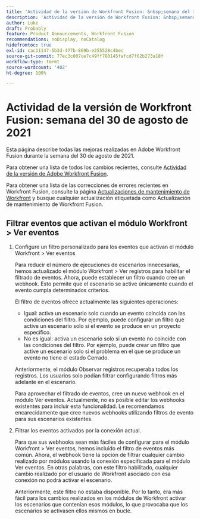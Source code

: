 ```yaml
---
title: 'Actividad de la versión de Workfront Fusion: &nbsp;semana del 30 de agosto de 2021'
description: 'Actividad de la versión de Workfront Fusion: &nbsp;semana del 30 de agosto de 2021'
author: Luke
draft: Probably
feature: Product Announcements, Workfront Fusion
recommendations: noDisplay, noCatalog
hidefromtoc: true
exl-id: cac11147-5b3d-477b-869b-e255528c4bec
source-git-commit: 77ec3c007ce7c49ff760145fafcd7f62b273a18f
workflow-type: tm+mt
source-wordcount: '402'
ht-degree: 100%

---
```


# Actividad de la versión de Workfront Fusion: semana del 30 de agosto de 2021

Esta página describe todas las mejoras realizadas en Adobe Workfront Fusion durante la semana del 30 de agosto de 2021.

Para obtener una lista de todos los cambios recientes, consulte [Actividad de la versión de Adobe Workfront Fusion](/help/workfront-fusion/fusion-product-releases/fusion-release-activity.md).

Para obtener una lista de las correcciones de errores recientes en Workfront Fusion, consulte la página [Actualizaciones de mantenimiento de Workfront](https://experienceleague.adobe.com/docs/workfront-known-issues/releases/current-updates.html?lang=es) y busque cualquier actualización etiquetada como Actualización de mantenimiento de Workfront Fusion.

## Filtrar eventos que activan el módulo Workfront > Ver eventos

1. Configure un filtro personalizado para los eventos que activan el módulo Workfront > Ver eventos

   Para reducir el número de ejecuciones de escenarios innecesarias, hemos actualizado el módulo Workfront > Ver registros para habilitar el filtrado de eventos. Ahora, puede establecer un filtro cuando cree un webhook. Esto permite que el escenario se active únicamente cuando el evento cumpla determinados criterios.

   El filtro de eventos ofrece actualmente las siguientes operaciones:

   * Igual: activa un escenario solo cuando un evento coincida con las condiciones del filtro. Por ejemplo, puede configurar un filtro que active un escenario solo si el evento se produce en un proyecto específico.
   * No es igual: activa un escenario solo si un evento no coincide con las condiciones del filtro. Por ejemplo, puede crear un filtro que active un escenario solo si el problema en el que se produce un evento no tiene el estado Cerrado.

   Anteriormente, el módulo Observar registros recuperaba todos los registros. Los usuarios solo podían filtrar configurando filtros más adelante en el escenario.

   Para aprovechar el filtrado de eventos, cree un nuevo webhook en el módulo Ver eventos. Actualmente, no es posible editar los webhooks existentes para incluir esta funcionalidad. Le recomendamos encarecidamente que cree nuevos webhooks utilizando filtros de evento para sus escenarios existentes.

1. Filtrar los eventos activados por la conexión actual.

   Para que sus webhooks sean más fáciles de configurar para el módulo Workfront > Ver eventos, hemos incluido el filtro de eventos más común. Ahora, el webhook tiene la opción de filtrar cualquier cambio realizado por módulos usando la conexión especificada para el módulo Ver eventos. En otras palabras, con este filtro habilitado, cualquier cambio realizado por el usuario de Workfront asociado con esa conexión no podrá activar el escenario.

   Anteriormente, este filtro no estaba disponible. Por lo tanto, era más fácil para los cambios realizados en los módulos de Workfront activar los escenarios que contenían esos módulos, lo que provocaba que los escenarios se activasen ellos mismos en bucle.
